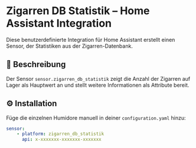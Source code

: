 # Zigarren DB Statistik – Home Assistant Integration
Diese benutzerdefinierte Integration für Home Assistant erstellt einen Sensor, der Statistiken aus der Zigarren-Datenbank.

## 🧾 Beschreibung
Der Sensor `sensor.zigarren_db_statistik` zeigt die Anzahl der Zigarren auf Lager als Hauptwert an und stellt weitere Informationen als Attribute bereit.


## ⚙️ Installation
Füge die einzelnen Humidore manuell in deiner `configuration.yaml` hinzu:

```yaml
sensor:
    - platform: zigarren_db_statistik
      api: x-xxxxxxx-xxxxxxx-xxxxxxx
```

